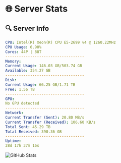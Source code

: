 # 🌐 Server Stats
## 🔍 Server Info
```yaml
CPU: Intel(R) Xeon(R) CPU E5-2699 v4 @ 1260.22MHz
CPU Usage: 0.90%
Cores: 44P | 88T
-----------------------------------
Memory:
Current Usage: 146.03 GB/503.74 GB
Available: 354.27 GB
-----------------------------------
Disk:
Current Usage: 66.25 GB/1.71 TB
Free: 1.56 TB
-----------------------------------
GPU:
No GPU detected
-----------------------------------
Network:
Current Transfer (Sent): 20.80 MB/s
Current Transfer (Received): 106.60 KB/s
Total Sent: 45.29 TB
Total Received: 390.36 GB
-----------------------------------
Uptime:
28d 17h 37m 16s
```
![GitHub Stats](https://img.shields.io/badge/Updated-2025-04-05_15:00:05-blue)
